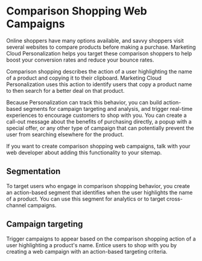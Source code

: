 

# Comparison Shopping Web Campaigns

Online shoppers have many options available, and savvy shoppers visit several
websites to compare products before making a purchase. Marketing Cloud
Personalization helps you target these comparison shoppers to help boost your
conversion rates and reduce your bounce rates.

Comparison shopping describes the action of a user highlighting the name of a
product and copying it to their clipboard. Marketing Cloud Personalization
uses this action to identify users that copy a product name to then search for
a better deal on that product.

Because Personalization can track this behavior, you can build action-based
segments for campaign targeting and analysis, and trigger real-time
experiences to encourage customers to shop with you. You can create a call-out
message about the benefits of purchasing directly, a popup with a special
offer, or any other type of campaign that can potentially prevent the user
from searching elsewhere for the product.

If you want to create comparison shopping web campaigns, talk with your web
developer about adding this functionality to your sitemap.

## Segmentation

To target users who engage in comparison shopping behavior, you create an
action-based segment that identifies when the user highlights the name of a
product. You can use this segment for analytics or to target cross-channel
campaigns.

## Campaign targeting

Trigger campaigns to appear based on the comparison shopping action of a user
highlighting a product's name. Entice users to shop with you by creating a web
campaign with an action-based targeting criteria.

